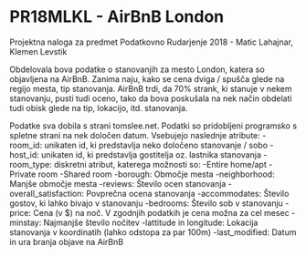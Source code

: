 # PR18MLKL - AirBnB London
Projektna naloga za predmet Podatkovno Rudarjenje 2018 - Matic Lahajnar, Klemen Levstik

Obdelovala bova podatke o stanovanjih za mesto London, katera so objavljena na AirBnB. Zanima naju, kako se cena dviga / spušča glede na regijo mesta, tip stanovanja. AirBnB trdi, da 70% strank, ki stanuje v nekem stanovanju, pusti tudi oceno, tako da bova poskušala na nek način obdelati tudi obisk glede na tip, lokacijo, itd. stanovanja.

Podatke sva dobila s strani tomslee.net. Podatki so pridobljeni programsko s spletne strani na nek določen datum.
Vsebujejo naslednje atribute:
  -room_id: unikaten id, ki predstavlja neko določeno stanovanje / sobo
  -host_id: unikaten id, ki predstavlja gostitelja oz. lastnika stanovanja
  -room_type: diskretni atribut, katerega možnosti so:
    -Entire home/apt
    -Private room
    -Shared room
  -borough: Območje mesta
  -neighborhood: Manjše območje mesta
  -reviews: Število ocen stanovanja
  -overall_satisfaction: Povprečna ocena stanovanja
  -accommodates: Število gostov, ki lahko bivajo v stanovanju
  -bedrooms: Število sob v stanovanju
  -price: Cena (v $) na noč. V zgodnjih podatkih je cena možna za cel mesec
  -minstay: Najmanjše število nočitev
  -lattitude in longitude: Lokacija stanovanja v koordinatih (lahko odstopa za par 100m)
  -last_modified: Datum in ura branja objave na AirBnB
